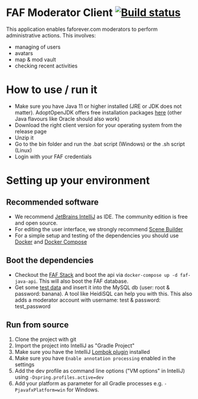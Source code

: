 # FAF Moderator Client [![Build status](https://travis-ci.org/FAForever/faf-moderator-client.svg?branch=master)](https://travis-ci.org/FAForever/faf-moderator-client)
This application enables faforever.com moderators to perform administrative actions. This involves:
- managing of users
- avatars
- map & mod vault
- checking recent activities

# How to use / run it
- Make sure you have Java 11 or higher installed (JRE or JDK does not matter). AdoptOpenJDK offers free installation packages [here](https://adoptopenjdk.net/?variant=openjdk11&jvmVariant=hotspot) (other Java flavours like Oracle should also work)
- Download the right client version for your operating system from the release page
- Unzip it
- Go to the bin folder and run the .bat script (Windows) or the .sh script (Linux)
- Login with your FAF credentials

# Setting up your environment

## Recommended software
- We recommend [JetBrains IntelliJ](https://www.jetbrains.com/idea) as IDE. The community edition is free and open source.
- For editing the user interface, we strongly recommend [Scene Builder](https://gluonhq.com/products/scene-builder)
- For a simple setup and testing of the dependencies you should use [Docker](https://www.docker.org) and [Docker Compose](https://github.com/docker/compose/releases)

## Boot the dependencies
- Checkout the [FAF Stack](https://github.com/FAForever/faf-stack) and boot the api via `docker-compose up -d faf-java-api`. This will also boot the FAF database.
- Get some [test data](https://github.com/FAForever/db/blob/develop/test-data.sql) and insert it into the MySQL db (user: root & password: banana). A tool like HeidiSQL can help you with this. This also adds a moderator account with username: test & password: test_password

## Run from source

1. Clone the project with git
1. Import the project into IntelliJ as "Gradle Project"
1. Make sure you have the IntelliJ [Lombok plugin](https://plugins.jetbrains.com/idea/plugin/6317-lombok-plugin) installed
1. Make sure you have `Enable annotation processing` enabled in the settings
1. Add the dev profile as command line options ("VM options" in IntelliJ) using `-Dspring.profiles.active=dev`
1. Add your platform as parameter for all Gradle processes e.g. `-PjavafxPlatform=win` for Windows.

